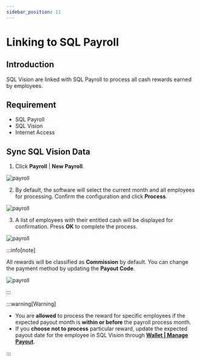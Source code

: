```yaml
---
sidebar_position: 11
---
```


# Linking to SQL Payroll

## Introduction

SQL Vision are linked with SQL Payroll to process all cash rewards earned by employees.

## Requirement

- SQL Payroll
- SQL Vision
- Internet Access

## Sync SQL Vision Data

1. Click **Payroll** | **New Payroll**.

![payroll](../../../static/img/integration/vision/payroll/payroll-1.png)

2. By default, the software will select the current month and all employees for processing. Confirm the configuration and click **Process**.

![payroll](../../../static/img/integration/vision/payroll/payroll-2.png)

3. A list of employees with their entitled cash will be displayed for confirmation. Press **OK** to complete the process.

![payroll](../../../static/img/integration/vision/payroll/payroll-3.png)

:::info[note]

All rewards will be classified as **Commission** by default. You can change the payment method by updating the **Payout Code**.

![payroll](../../../static/img/integration/vision/payroll/payroll-info.png)

:::

:::warning[Warning]

- You are **allowed** to process the reward for specific employees if the expected payout month is **within or before** the payroll process month.  
- If you **choose not to process** particular reward, update the expected payout date for the employee in SQL Vision through **[Wallet | Manage Payout](wallet.md#1---manage-payoutentitlement-page)**.

:::
